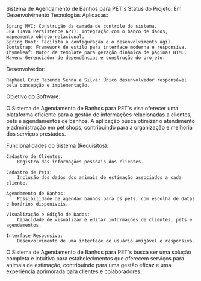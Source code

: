 Sistema de Agendamento de Banhos para PET´s
Status do Projeto: Em Desenvolvimento
Tecnologias Aplicadas:

    Spring MVC: Construção da camada de controle do sistema.
    JPA (Java Persistence API): Integração com o banco de dados, mapeamento objeto-relacional.
    Spring Boot: Facilita a configuração e o desenvolvimento ágil.
    Bootstrap: Framework de estilo para interface moderna e responsiva.
    Thymeleaf: Motor de template para geração dinâmica de páginas HTML.
    Maven: Gerenciador de dependências e construção do projeto.

Desenvolvedor:

    Raphael Cruz Rezende Senna e Silva: Único desenvolvedor responsável pela concepção e implementação.

Objetivo do Software:

O Sistema de Agendamento de Banhos para PET´s visa oferecer uma plataforma eficiente para a gestão de informações relacionadas a clientes, pets e agendamentos de banhos. A aplicação busca otimizar o atendimento e administração em pet shops, contribuindo para a organização e melhoria dos serviços prestados.

Funcionalidades do Sistema (Requisitos):

    Cadastro de Clientes:
        Registro das informações pessoais dos clientes.

    Cadastro de Pets:
        Inclusão dos dados dos animais de estimação associados a cada cliente.

    Agendamento de Banhos:
        Possibilidade de agendar banhos para os pets, com escolha de datas e horários disponíveis.
        
    Visualização e Edição de Dados:
        Capacidade de visualizar e editar informações de clientes, pets e agendamentos.

    Interface Responsiva:
        Desenvolvimento de uma interface de usuário amigável e responsiva.

O Sistema de Agendamento de Banhos para PET´s busca ser uma solução completa e intuitiva para estabelecimentos que oferecem serviços para animais de estimação, contribuindo para uma gestão eficaz e uma experiência aprimorada para clientes e colaboradores.